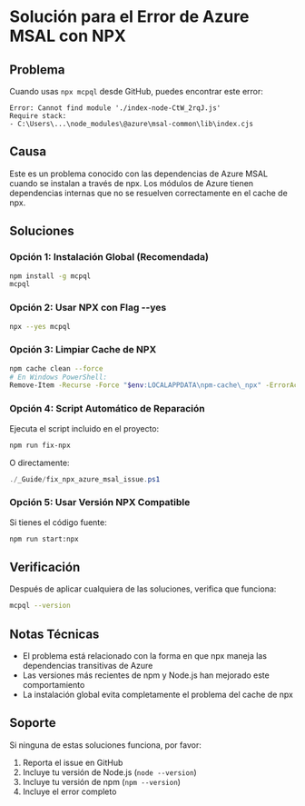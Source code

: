# Solución para el Error de Azure MSAL con NPX

## Problema

Cuando usas `npx mcpql` desde GitHub, puedes encontrar este error:

```
Error: Cannot find module './index-node-CtW_2rqJ.js'
Require stack:
- C:\Users\...\node_modules\@azure\msal-common\lib\index.cjs
```

## Causa

Este es un problema conocido con las dependencias de Azure MSAL cuando se instalan a través de npx. Los módulos de Azure tienen dependencias internas que no se resuelven correctamente en el cache de npx.

## Soluciones

### Opción 1: Instalación Global (Recomendada)

```bash
npm install -g mcpql
mcpql
```

### Opción 2: Usar NPX con Flag --yes

```bash
npx --yes mcpql
```

### Opción 3: Limpiar Cache de NPX

```bash
npm cache clean --force
# En Windows PowerShell:
Remove-Item -Recurse -Force "$env:LOCALAPPDATA\npm-cache\_npx" -ErrorAction SilentlyContinue
```

### Opción 4: Script Automático de Reparación

Ejecuta el script incluido en el proyecto:

```bash
npm run fix-npx
```

O directamente:

```powershell
./_Guide/fix_npx_azure_msal_issue.ps1
```

### Opción 5: Usar Versión NPX Compatible

Si tienes el código fuente:

```bash
npm run start:npx
```

## Verificación

Después de aplicar cualquiera de las soluciones, verifica que funciona:

```bash
mcpql --version
```

## Notas Técnicas

- El problema está relacionado con la forma en que npx maneja las dependencias transitivas de Azure
- Las versiones más recientes de npm y Node.js han mejorado este comportamiento
- La instalación global evita completamente el problema del cache de npx

## Soporte

Si ninguna de estas soluciones funciona, por favor:

1. Reporta el issue en GitHub
2. Incluye tu versión de Node.js (`node --version`)
3. Incluye tu versión de npm (`npm --version`)
4. Incluye el error completo